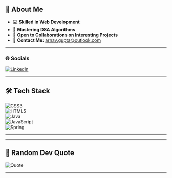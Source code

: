 ## 👋 About Me  
- 💻 **Skilled in Web Development**  
- 🚀 **Mastering DSA Algorithms**  
- 🤝 **Open to Collaborations on Interesting Projects**  
- 📩 **Contact Me:** [arnav.gupta@outlook.com](mailto:arnav.guptaoutlook.com)  

---

### 🌐 Socials  
[![LinkedIn](https://img.shields.io/badge/LinkedIn-0A66C2?style=for-the-badge&logo=linkedin&logoColor=white)]([https://linkedin.com/in/your-profile](https://www.linkedin.com/in/arnav-gupta-8b3175327/))  

---

## 🛠 Tech Stack  
![CSS3](https://img.shields.io/badge/CSS3-%231572B6.svg?style=for-the-badge&logo=css3&logoColor=white)  
![HTML5](https://img.shields.io/badge/HTML5-%23E34F26.svg?style=for-the-badge&logo=html5&logoColor=white)  
![Java](https://img.shields.io/badge/Java-%23ED8B00.svg?style=for-the-badge&logo=java&logoColor=white)  
![JavaScript](https://img.shields.io/badge/JavaScript-%23F7DF1E.svg?style=for-the-badge&logo=javascript&logoColor=black)  
![Spring](https://img.shields.io/badge/Spring-%236DB33F.svg?style=for-the-badge&logo=spring&logoColor=white)  

---

---

## 💬 Random Dev Quote  
![Quote](https://quotes-github-readme.vercel.app/api?type=horizontal&theme=radical)  

---

